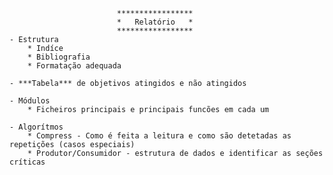 							*****************
							*	Relatório	*
							*****************
	- Estrutura 
		* Indíce 
		* Bibliografia
		* Formatação adequada

	- ***Tabela*** de objetivos atingidos e não atingidos

	- Módulos 
		* Ficheiros principais e principais funcões em cada um

	- Algorítmos
		* Compress - Como é feita a leitura e como são detetadas as repetições (casos especiais)
		* Produtor/Consumidor - estrutura de dados e identificar as seções críticas